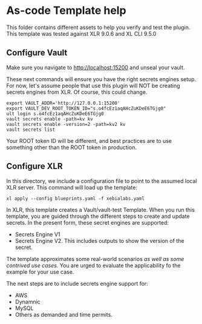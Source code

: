 # As-code Template help

This folder contains different assets to help you verify and test the plugin.
This template was tested against XLR 9.0.6 and XL CLI 9.5.0

## Configure Vault

Make sure you navigate to [http://localhost:15200](http://localhost:15200)
and unseal  your vault.

These next commands will ensure you have the right secrets engines setup.
For now, let's assume people that use this plugin will NOT be creating secrets
engines from XLR.  Of course, this could change.

```shell script
export VAULT_ADDR='http://127.0.0.1:15200'
export VAULT_DEV_ROOT_TOKEN_ID="s.o4fcEz1aqAHcZuKDeE6TGjg0"
ult login s.o4fcEz1aqAHcZuKDeE6TGjg0
vault secrets enable -path=kv kv
vault secrets enable -version=2 -path=kv2 kv
vault secrets list
```

Your ROOT token ID will be different, and best practices are to use something
other than the ROOT token in production.

## Configure XLR

In this directory, we include a configuration file to point to the assumed
local XLR server.  This command will load up the template:

```shell script
xl apply --config blueprints.yaml -f xebialabs.yaml
```

In XLR, this template creates a Vault/vault-test Template.  When you run this
template, you are guided through the different steps to create and update
secrets.  In the present form, these secret engines are supported:

* Secrets Engine V1
* Secrets Engine V2.  This includes outputs to show the version of the secret.

The template approximates some real-world scenarios *as well as some contrived
use cases.*  You are urged to evaluate the applicability fo the example for
your use case.

The next steps are to include secrets engine support for:

* AWS
* Dynamnic
* MySQL
* Others as demanded and time permits.


